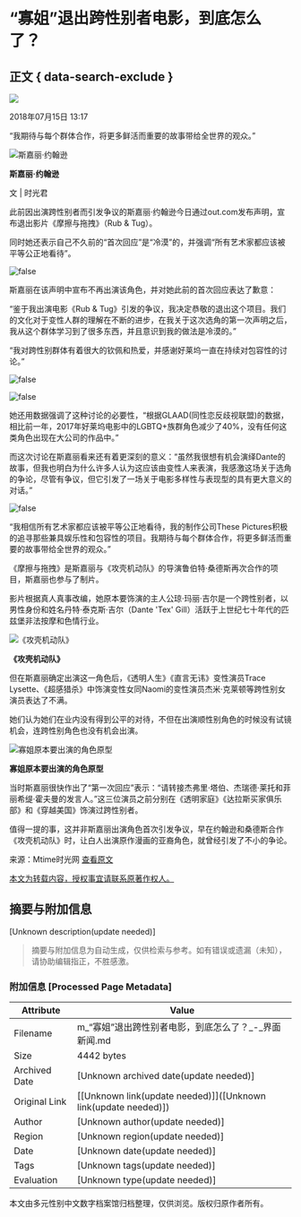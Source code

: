 # “寡姐”退出跨性别者电影，到底怎么了？

## 正文 { data-search-exclude }


![](https://img3.jiemian.com/101/original/20180715/153165983851454700_a300x300.jpg)

2018年07月15日 13:17

“我期待与每个群体合作，将更多鲜活而重要的故事带给全世界的观众。”

![斯嘉丽·约翰逊](https://img3.jiemian.com/101/original/20180715/153165983851454700_a640x364.jpg)

**斯嘉丽·约翰逊**

文 | 时光君

此前因出演跨性别者而引发争议的斯嘉丽·约翰逊今日通过out.com发布声明，宣布退出影片《摩擦与拖拽》（Rub & Tug）。

同时她还表示自己不久前的“首次回应”是“冷漠”的，并强调“所有艺术家都应该被平等公正地看待”。

![false](https://img2.jiemian.com/101/original/20180715/153165982827912600_a700xH.jpg)

斯嘉丽在该声明中宣布不再出演该角色，并对她此前的首次回应表达了歉意：

“鉴于我出演电影《Rub & Tug》引发的争议，我决定恭敬的退出这个项目。我们的文化对于变性人群的理解在不断的进步，在我关于这次选角的第一次声明之后，我从这个群体学习到了很多东西，并且意识到我的做法是冷漠的。”

“我对跨性别群体有着很大的钦佩和热爱，并感谢好莱坞一直在持续对包容性的讨论。”

![false](https://img3.jiemian.com/101/original/20180715/153165983851454700_a320xH.jpg)

![false](https://img1.jiemian.com/101/original/20180715/153165982827065800_a700xH.jpg)

她还用数据强调了这种讨论的必要性，“根据GLAAD(同性恋反歧视联盟)的数据，相比前一年，2017年好莱坞电影中的LGBTQ+族群角色减少了40%，没有任何这类角色出现在大公司的作品中。”

而这次讨论在斯嘉丽看来还有着更深刻的意义：“虽然我很想有机会演绎Dante的故事，但我也明白为什么许多人认为这应该由变性人来表演，我感激这场关于选角的争论，尽管有争议，但它引发了一场关于电影多样性与表现型的具有更大意义的对话。”

![false](https://img3.jiemian.com/101/original/20180715/153165982828369300_a700xH.jpg)

“我相信所有艺术家都应该被平等公正地看待，我的制作公司These Pictures积极的追寻那些兼具娱乐性和包容性的项目。我期待与每个群体合作，将更多鲜活而重要的故事带给全世界的观众。”

《摩擦与拖拽》是斯嘉丽与《攻壳机动队》的导演鲁伯特·桑德斯再次合作的项目，斯嘉丽也参与了制片。

影片根据真人真事改编，她原本要饰演的主人公琼·玛丽·吉尔是一个跨性别者，以男性身份和姓名丹特·泰克斯·吉尔（Dante 'Tex' Gill）活跃于上世纪七十年代的匹兹堡非法按摩和色情行业。

![《攻壳机动队》](https://img3.jiemian.com/101/original/20180715/153165982828468900_a700xH.jpg)

**《攻壳机动队》**

但在斯嘉丽确定出演这一角色后，《透明人生》《直言无讳》变性演员Trace Lysette、《超感猎杀》中饰演变性女同Naomi的变性演员杰米·克莱顿等跨性别女演员表达了不满。

她们认为她们在业内没有得到公平的对待，不但在出演顺性别角色的时候没有试镜机会，连跨性别角色也没有机会出演。

![寡姐原本要出演的角色原型](https://img2.jiemian.com/101/original/20180715/153165982824114000_a700xH.jpg)

**寡姐原本要出演的角色原型**

当时斯嘉丽很快作出了“第一次回应”表示：“请转接杰弗里·塔伯、杰瑞德·莱托和菲丽希缇·霍夫曼的发言人。”这三位演员之前分别在《透明家庭》《达拉斯买家俱乐部》和《穿越美国》饰演过跨性别者。

值得一提的事，这并非斯嘉丽出演角色首次引发争议，早在约翰逊和桑德斯合作《攻壳机动队》时，让白人出演原作漫画的亚裔角色，就曾经引发了不小的争论。

来源：Mtime时光网 [查看原文](http://mp.weixin.qq.com/s?__biz=MjM5ODUzNTM1Mg==&mid=2650210599&idx=2&sn=f4810adfa77cc8eee9c7c6ac011d2e83&chksm=becae8f089bd61e6e1bd692cd78138c12f2312f6c421eb8d37d5dab13455ae499cc705e308f7&mpshare=1&scene=1&srcid=0715dMag1qRsL)

[本文为转载内容，授权事宜请联系原著作权人。](https://m.jiemian.com/about/copyright.html)
<!-- tcd_original_link https://m.jiemian.com/article/2310362.html -->


## 摘要与附加信息

<!-- tcd_abstract -->
[Unknown description(update needed)]
<!-- tcd_abstract_end -->

> 摘要与附加信息为自动生成，仅供检索与参考。如有错误或遗漏（未知），请协助编辑指正，不胜感激。

### 附加信息 [Processed Page Metadata]

| Attribute       | Value                                  |
|-----------------|----------------------------------------|
| Filename        | m_“寡姐”退出跨性别者电影，到底怎么了？_-_界面新闻.md                             |
| Size            | 4442 bytes                           |
| Archived Date   | [Unknown archived date(update needed)]                             |
| Original Link   | [[Unknown link(update needed)]]([Unknown link(update needed)])                       |
| Author          | [Unknown author(update needed)]                               |
| Region          | [Unknown region(update needed)]                               |
| Date            | [Unknown date(update needed)]                                 |
| Tags            | [Unknown tags(update needed)]                                 |
| Evaluation            | [Unknown type(update needed)]                                 |
<!-- tcd_table_end -->

本文由多元性别中文数字档案馆归档整理，仅供浏览。版权归原作者所有。
